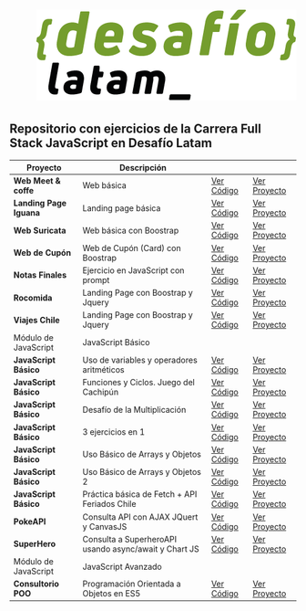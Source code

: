 <h1 align="end">
  <a href="https://desafiolatam.com/full-stack-javascript/">
    <img src="./desafio.png">
  </a>
</h1>

## Repositorio con ejercicios de la Carrera Full Stack JavaScript en Desafío Latam

| Proyecto                | Descripción                                           |                                                                                                |                                                                                    |
| ----------------------- | ----------------------------------------------------- | ---------------------------------------------------------------------------------------------- | ---------------------------------------------------------------------------------- |
| **Web Meet & coffe**    | Web básica                                            | [Ver Código](https://github.com/JFelixZuniga/Ejercicios-DesafioLatam/tree/gh-pages/Desafio-01) | [Ver Proyecto](https://jfelixzuniga.github.io/Ejercicios-DesafioLatam/Desafio-01/) |
| **Landing Page Iguana** | Landing page básica                                   | [Ver Código](https://github.com/JFelixZuniga/Ejercicios-DesafioLatam/tree/gh-pages/Desafio-02) | [Ver Proyecto](https://jfelixzuniga.github.io/Ejercicios-DesafioLatam/Desafio-02/) |
| **Web Suricata**        | Web básica con Boostrap                               | [Ver Código](https://github.com/JFelixZuniga/Ejercicios-DesafioLatam/tree/gh-pages/Desafio-03) | [Ver Proyecto](https://jfelixzuniga.github.io/Ejercicios-DesafioLatam/Desafio-03/) |
| **Web de Cupón**        | Web de Cupón (Card) con Boostrap                      | [Ver Código](https://github.com/JFelixZuniga/Ejercicios-DesafioLatam/tree/gh-pages/Desafio-04) | [Ver Proyecto](https://jfelixzuniga.github.io/Ejercicios-DesafioLatam/Desafio-04/) |
| **Notas Finales**       | Ejercicio en JavaScript con prompt                    | [Ver Código](https://github.com/JFelixZuniga/Ejercicios-DesafioLatam/tree/gh-pages/Desafio-05) | [Ver Proyecto](https://jfelixzuniga.github.io/Ejercicios-DesafioLatam/Desafio-05/) |
| **Rocomida**            | Landing Page con Boostrap y Jquery                    | [Ver Código](https://github.com/JFelixZuniga/Ejercicios-DesafioLatam/tree/gh-pages/Desafio-06) | [Ver Proyecto](https://jfelixzuniga.github.io/Ejercicios-DesafioLatam/Desafio-06/) |
| **Viajes Chile**        | Landing Page con Boostrap y Jquery                    | [Ver Código](https://github.com/JFelixZuniga/Ejercicios-DesafioLatam/tree/gh-pages/Desafio-07) | [Ver Proyecto](https://jfelixzuniga.github.io/Ejercicios-DesafioLatam/Desafio-07/) |
| Módulo de JavaScript    | JavaScript Básico                                     |                                                                                                |                                                                                    |
| **JavaScript Básico**   | Uso de variables y operadores aritméticos             | [Ver Código](https://github.com/JFelixZuniga/Ejercicios-DesafioLatam/tree/gh-pages/Desafio-08) | [Ver Proyecto](https://jfelixzuniga.github.io/Ejercicios-DesafioLatam/Desafio-08/) |
| **JavaScript Básico**   | Funciones y Ciclos. Juego del Cachipún                | [Ver Código](https://github.com/JFelixZuniga/Ejercicios-DesafioLatam/tree/gh-pages/Desafio-13) | [Ver Proyecto](https://jfelixzuniga.github.io/Ejercicios-DesafioLatam/Desafio-13/) |
| **JavaScript Básico**   | Desafío de la Multiplicación                          | [Ver Código](https://github.com/JFelixZuniga/Ejercicios-DesafioLatam/tree/gh-pages/Desafio-09) | [Ver Proyecto](https://jfelixzuniga.github.io/Ejercicios-DesafioLatam/Desafio-09/) |
| **JavaScript Básico**   | 3 ejercicios en 1                                     | [Ver Código](https://github.com/JFelixZuniga/Ejercicios-DesafioLatam/tree/gh-pages/Desafio-10) | [Ver Proyecto](https://jfelixzuniga.github.io/Ejercicios-DesafioLatam/Desafio-10/) |
| **JavaScript Básico**   | Uso Básico de Arrays y Objetos                        | [Ver Código](https://github.com/JFelixZuniga/Ejercicios-DesafioLatam/tree/gh-pages/Desafio-11) | [Ver Proyecto](https://jfelixzuniga.github.io/Ejercicios-DesafioLatam/Desafio-11/) |
| **JavaScript Básico**   | Uso Básico de Arrays y Objetos 2                      | [Ver Código](https://github.com/JFelixZuniga/Ejercicios-DesafioLatam/tree/gh-pages/Desafio-12) | [Ver Proyecto](https://jfelixzuniga.github.io/Ejercicios-DesafioLatam/Desafio-12/) |
| **JavaScript Básico**   | Práctica básica de Fetch + API Feriados Chile         | [Ver Código](https://github.com/JFelixZuniga/Ejercicios-DesafioLatam/tree/gh-pages/Desafio-14) | [Ver Proyecto](https://jfelixzuniga.github.io/Ejercicios-DesafioLatam/Desafio-14/) |
| **PokeAPI**             | Consulta API con AJAX JQuert y CanvasJS               | [Ver Código](https://github.com/JFelixZuniga/Ejercicios-DesafioLatam/tree/gh-pages/PokeApi)    | [Ver Proyecto](https://jfelixzuniga.github.io/Ejercicios-DesafioLatam/PokeApi/)    |
| **SuperHero**           | Consulta a SuperheroAPI usando async/await y Chart JS | [Ver Código](https://github.com/JFelixZuniga/Ejercicios-DesafioLatam/tree/gh-pages/SuperHero)  | [Ver Proyecto](https://jfelixzuniga.github.io/Ejercicios-DesafioLatam/SuperHero/)  |
| Módulo de JavaScript    | JavaScript Avanzado                                   |                                                                                                |                                                                                    |
| **Consultorio POO**     | Programación Orientada a Objetos en ES5               | [Ver Código](https://github.com/JFelixZuniga/Ejercicios-DesafioLatam/tree/gh-pages/Desafio-15) | [Ver Proyecto](https://jfelixzuniga.github.io/Ejercicios-DesafioLatam/Desafio-15/) |

